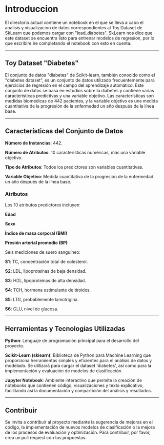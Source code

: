 # Introduccion

El directorio actual contiene un notebook en el que se lleva a cabo el analisis y visualizacion de datos correspondientes al Toy Dataset de SkLearn que podemos cargar con "load_diabetes".
SkLearn nos dice que este dataset se encuentra listo para entrenar modelos de regresion, por lo que escribire ire completando el notebook con esto en cuenta.

---

## Toy Dataset "Diabetes"

El conjunto de datos "diabetes" de Scikit-learn, también conocido como el "diabetes dataset", es un conjunto de datos utilizado frecuentemente para ejercicios de regresión en el campo del aprendizaje automático. Este conjunto de datos se basa en estudios sobre la diabetes y contiene varias características predictivas y una variable objetivo. Las características son medidas biomédicas de 442 pacientes, y la variable objetivo es una medida cuantitativa de la progresión de la enfermedad un año después de la línea base.

---

## Características del Conjunto de Datos

**Número de Instancias**: 442.

**Número de Atributos**: 10 características numéricas, más una variable objetivo.

**Tipo de Atributos**: Todos los predictores son variables cuantitativas.

**Variable Objetivo**: Medida cuantitativa de la progresión de la enfermedad un año después de la línea base.

### Atributos
Los 10 atributos predictores incluyen:

**Edad**

**Sexo**

**Índice de masa corporal (BMI)**

**Presión arterial promedio (BP)**

Seis mediciones de suero sanguíneo:

   **S1**: TC, concentración total de colesterol.
   
   **S2**: LDL, lipoproteínas de baja densidad.
   
   **S3**: HDL, lipoproteínas de alta densidad.
   
   **S4**: TCH, hormona estimulante de tiroides.
   
   **S5**: LTG, probablemente lamotrigina.
   
   **S6**: GLU, nivel de glucosa.
   
---

## Herramientas y Tecnologías Utilizadas

**Python**: Lenguaje de programación principal para el desarrollo del proyecto.

**Scikit-Learn (sklearn)**: Biblioteca de Python para Machine Learning que proporciona herramientas simples y eficientes para el análisis de datos y modelado. Se utilizará para cargar el dataset 'diabetes', así como para la implementación y evaluación de modelos de clasificación.

**Jupyter Notebook**: Ambiente interactivo que permite la creación de notebooks que contienen código, visualizaciones y texto explicativo, facilitando así la documentación y compartición del análisis y resultados.

---

## Contribuir

Se invita a contribuir al proyecto mediante la sugerencia de mejoras en el código, la implementación de nuevos modelos de clasificación o la mejora de los procesos de evaluación y optimización. Para contribuir, por favor, crea un pull request con tus propuestas.
